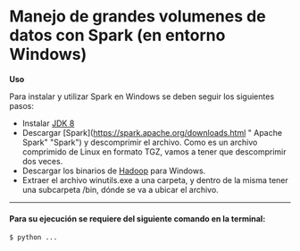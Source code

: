 # Manejo de grandes volumenes de datos con Spark (en entorno Windows)

**Uso**

Para instalar y utilizar Spark en Windows se deben seguir los siguientes pasos:

- Instalar [JDK 8](https://www.oracle.com/java/technologies/javase/javase-jdk8-downloads.html "JDK 8")
- Descargar [Spark](https://spark.apache.org/downloads.html " Apache Spark" "Spark") y descomprimir el archivo. Como es un archivo comprimido de Linux en formato TGZ, vamos a tener que descomprimir dos veces.
- Descargar los binarios de [Hadoop](https://github.com/steveloughran/winutils "Hadoop") para Windows.
- Extraer el archivo winutils.exe a una carpeta, y dentro de la misma tener una subcarpeta /bin, dónde se va a ubicar el archivo.

------------



#### Para su ejecución se requiere del siguiente comando en la terminal:

`$ python ...`


